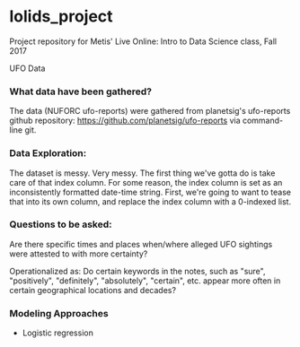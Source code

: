 # lolids_project
Project repository for Metis' Live Online: Intro to Data Science class, Fall 2017

UFO Data
### What data have been gathered?

The data (NUFORC ufo-reports) were gathered from planetsig's ufo-reports github
repository: https://github.com/planetsig/ufo-reports via command-line git.

### Data Exploration:
The dataset is messy. Very messy.
The first thing we've gotta do is take care of that index column. For some reason,
the index column is set as an inconsistently formatted date-time string.
First, we're going to want to tease that into its own column, and replace the index
column with a 0-indexed list.


### Questions to be asked:
Are there specific times and places when/where alleged UFO sightings were
attested to with more certainty?

Operationalized as:
Do certain keywords in the notes, such as "sure", "positively", "definitely",
"absolutely", "certain", etc. appear more often in certain geographical locations
and decades?

### Modeling Approaches
- Logistic regression
